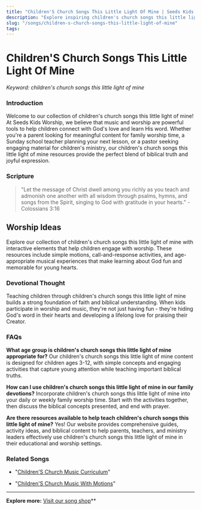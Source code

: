 ```yaml
---
title: "Children'S Church Songs This Little Light Of Mine | Seeds Kids Worship"
description: "Explore inspiring children's church songs this little light of mine for children's worship and faith development. Biblical music resources for families and ministry."
slug: "/songs/children-s-church-songs-this-little-light-of-mine"
tags:
---
```


# Children'S Church Songs This Little Light Of Mine

_Keyword: children's church songs this little light of mine_

### Introduction

Welcome to our collection of children's church songs this little light of mine! At Seeds Kids Worship, we believe that music and worship are powerful tools to help children connect with God's love and learn His word. Whether you're a parent looking for meaningful content for family worship time, a Sunday school teacher planning your next lesson, or a pastor seeking engaging material for children's ministry, our children's church songs this little light of mine resources provide the perfect blend of biblical truth and joyful expression.

### Scripture

> "Let the message of Christ dwell among you richly as you teach and admonish one another with all wisdom through psalms, hymns, and songs from the Spirit, singing to God with gratitude in your hearts." - Colossians 3:16

## Worship Ideas

Explore our collection of children's church songs this little light of mine with interactive elements that help children engage with worship. These resources include simple motions, call-and-response activities, and age-appropriate musical experiences that make learning about God fun and memorable for young hearts.

### Devotional Thought

Teaching children through children's church songs this little light of mine builds a strong foundation of faith and biblical understanding. When kids participate in worship and music, they're not just having fun - they're hiding God's word in their hearts and developing a lifelong love for praising their Creator.

### FAQs

**What age group is children's church songs this little light of mine appropriate for?**
Our children's church songs this little light of mine content is designed for children ages 3-12, with simple concepts and engaging activities that capture young attention while teaching important biblical truths.

**How can I use children's church songs this little light of mine in our family devotions?**
Incorporate children's church songs this little light of mine into your daily or weekly family worship time. Start with the activities together, then discuss the biblical concepts presented, and end with prayer.

**Are there resources available to help teach children's church songs this little light of mine?**
Yes! Our website provides comprehensive guides, activity ideas, and biblical content to help parents, teachers, and ministry leaders effectively use children's church songs this little light of mine in their educational and worship settings.

### Related Songs

- "[Children'S Church Music Curriculum](/songs/children-s-church-music-curriculum/)"

- "[Children'S Church Music With Motions](/songs/children-s-church-music-with-motions/)"

---

**Explore more:** [Visit our song shop](https://seedskidsworship.com/shop)**

<!-- Schema Markup -->
<script type="application/ld+json">
{
  "@context": "https://schema.org",
  "@type": "MusicRecording",
  "name": "Children'S Church Songs This Little Light Of Mine",
  "byArtist": {
    "@type": "MusicGroup",
    "name": "Seeds Kids Worship"
  },
  "isFamilyFriendly": true,
  "url": "https://seedskidsworship.com/songs/children-s-church-songs-this-little-light-of-mine/"
}
</script>